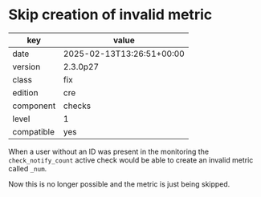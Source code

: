 [//]: # (werk v2)
# Skip creation of invalid metric

key        | value
---------- | ---
date       | 2025-02-13T13:26:51+00:00
version    | 2.3.0p27
class      | fix
edition    | cre
component  | checks
level      | 1
compatible | yes

When a user without an ID was present in the monitoring the `check_notify_count` active
check would be able to create an invalid metric called `_num`.

Now this is no longer possible and the metric is just being skipped.
